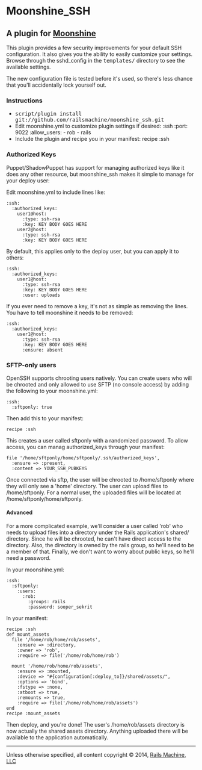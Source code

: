 # Moonshine_SSH

## A plugin for [Moonshine](http://github.com/railsmachine/moonshine)

This plugin provides a few security improvements for your default SSH
configuration. It also gives you the ability to easily customize your
settings. Browse through the sshd_config in the <tt>templates/</tt> directory
to see the available settings.

The new configuration file is tested before it's used, so there's less
chance that you'll accidentally lock yourself out.

### Instructions

* <tt>script/plugin install git://github.com/railsmachine/moonshine_ssh.git</tt>
* Edit moonshine.yml to customize plugin settings if desired:
    :ssh
      :port: 9022
      :allow_users:
        - rob
        - rails
* Include the plugin and recipe you in your manifest:
    recipe :ssh

### Authorized Keys

Puppet/ShadowPuppet has support for managing authorized keys like it does any other resource, but moonshine_ssh makes it simple to manage for your deploy user:

Edit moonshine.yml to include lines like:

    :ssh:
      :authorized_keys:
        user1@host:
          :type: ssh-rsa
          :key: KEY BODY GOES HERE
        user2@host:
          :type: ssh-rsa
          :key: KEY BODY GOES HERE

By default, this applies only to the deploy user, but you can apply it to others:

    :ssh:
      :authorized_keys:
        user1@host:
          :type: ssh-rsa
          :key: KEY BODY GOES HERE
          :user: uploads
    
If you ever need to remove a key, it's not as simple as removing the lines. You have to tell moonshine it needs to be removed:


    :ssh:
      :authorized_keys:
        user1@host:
          :type: ssh-rsa
          :key: KEY BODY GOES HERE
          :ensure: absent

### SFTP-only users

OpenSSH supports chrooting users natively. You can create users who will be chrooted
and only allowed to use SFTP (no console access) by adding the following to your 
moonshine.yml:

    :ssh:
      :sftponly: true

Then add this to your manifest:

    recipe :ssh
  
This creates a user called sftponly with a randomized password. To allow access, you can manag authorized_keys through your manifest:

    file '/home/sftponly/home/sftponly/.ssh/authorized_keys',
      :ensure => :present,
      :content => YOUR_SSH_PUBKEYS

Once connected via sftp, the user will be chrooted to /home/sftponly where they will only see a 
'home' directory. The user can upload files to /home/sftponly. For a normal user, the uploaded 
files will be located at /home/sftponly/home/sftponly.

#### Advanced

For a more complicated example, we'll consider a user called 'rob' who needs to upload 
files into a directory under the Rails application's shared/ directory. Since he will 
be chrooted, he can't have direct access to the directory. Also, the directory is owned 
by the rails group, so he'll need to be a member of that. Finally, we don't want to worry 
about public keys, so he'll need a password.

In your moonshine.yml:

    :ssh:
      :sftponly:
        :users: 
          :rob:
            :groups: rails
            :password: sooper_sekrit

In your manifest:

    recipe :ssh
    def mount_assets
      file '/home/rob/home/rob/assets', 
        :ensure => :directory, 
        :owner => 'rob',
        :require => file('/home/rob/home/rob')
        
      mount '/home/rob/home/rob/assets',
        :ensure => :mounted,
        :device => "#{configuration[:deploy_to]}/shared/assets/",
        :options => 'bind',
        :fstype => :none,
        :atboot => true,
        :remounts => true,
        :require => file('/home/rob/home/rob/assets')
    end
    recipe :mount_assets

Then deploy, and you're done! The user's /home/rob/assets directory is now actually the shared assets directory. Anything uploaded there will be available to the application automatically.

***
Unless otherwise specified, all content copyright &copy; 2014, [Rails Machine, LLC](http://railsmachine.com)

